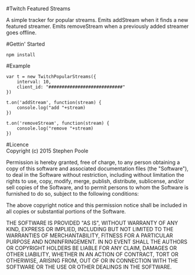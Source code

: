 #Twitch Featured Streams  
  
A simple tracker for popular streams. Emits addStream when it finds a new featured streamer. Emits removeStream when a previously added streamer goes offline.
  
#Gettin' Started  
  
 ```
 npm install
 ```  
   
#Example
  
```
var t = new TwitchPopularStreams({
	interval: 10,
	client_id: "############################"
})

t.on('addStream', function(stream) {
	console.log("add "+stream)
})

t.on('removeStream', function(stream) {
	console.log("remove "+stream)
})
```

#Licence  
Copyright (c) 2015 Stephen Poole

Permission is hereby granted, free of charge, to any person obtaining a copy of this software and associated documentation files (the "Software"), to deal in the Software without restriction, including without limitation the rights to use, copy, modify, merge, publish, distribute, sublicense, and/or sell copies of the Software, and to permit persons to whom the Software is furnished to do so, subject to the following conditions:

The above copyright notice and this permission notice shall be included in all copies or substantial portions of the Software.

THE SOFTWARE IS PROVIDED "AS IS", WITHOUT WARRANTY OF ANY KIND, EXPRESS OR IMPLIED, INCLUDING BUT NOT LIMITED TO THE WARRANTIES OF MERCHANTABILITY, FITNESS FOR A PARTICULAR PURPOSE AND NONINFRINGEMENT. IN NO EVENT SHALL THE AUTHORS OR COPYRIGHT HOLDERS BE LIABLE FOR ANY CLAIM, DAMAGES OR OTHER LIABILITY, WHETHER IN AN ACTION OF CONTRACT, TORT OR OTHERWISE, ARISING FROM, OUT OF OR IN CONNECTION WITH THE SOFTWARE OR THE USE OR OTHER DEALINGS IN THE SOFTWARE.